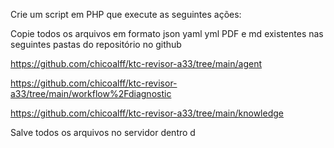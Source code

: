 Crie um script em PHP que execute as seguintes ações:

Copie todos os arquivos em formato json yaml yml PDF e md existentes nas seguintes pastas do repositório no github 

https://github.com/chicoalff/ktc-revisor-a33/tree/main/agent

https://github.com/chicoalff/ktc-revisor-a33/tree/main/workflow%2Fdiagnostic

https://github.com/chicoalff/ktc-revisor-a33/tree/main/knowledge

Salve todos os arquivos no servidor dentro d